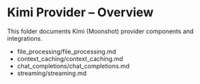 # Kimi Provider – Overview

This folder documents Kimi (Moonshot) provider components and integrations.

- file_processing/file_processing.md
- context_caching/context_caching.md
- chat_completions/chat_completions.md
- streaming/streaming.md

